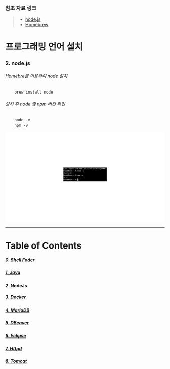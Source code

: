 ### 참조 자료 링크
> * [node.js](https://nodejs.org/en/)
> * [Homebrew](https://brew.sh/index_ko)

# 프로그래밍 언어 설치
### 2. node.js
###### Homebre를 이용하여 node 설치
```
    brew install node
```
###### 설치 후 node 및 npm 버젼 확인
```
    node -v
    npm -v
```

<img src="../../images/node/node.png" width="1920"></img>

----

# Table of Contents
##### [0. Shell Foder](../../../../)
##### [1. Java](../java)
#### 2. NodeJs
##### [3. Docker](../docker)
##### [4. MariaDB](../mariadb)
##### [5. DBeaver](../dbeaver)
##### [6. Eclipse](../eclipse)
##### [7. Httpd](../httpd)
##### [8. Tomcat](../tomcat)
